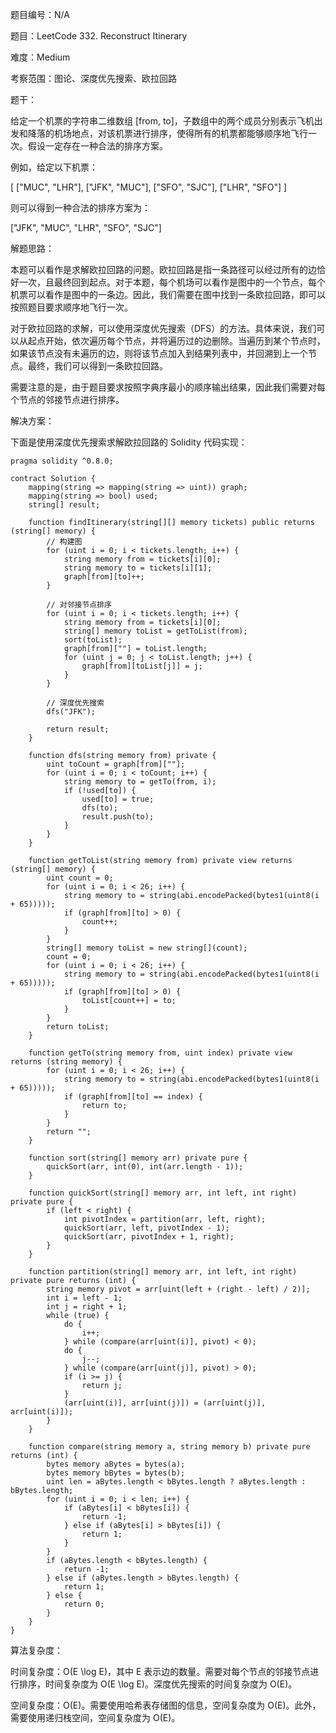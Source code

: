 题目编号：N/A

题目：LeetCode 332. Reconstruct Itinerary

难度：Medium

考察范围：图论、深度优先搜索、欧拉回路

题干：

给定一个机票的字符串二维数组 [from, to]，子数组中的两个成员分别表示飞机出发和降落的机场地点，对该机票进行排序，使得所有的机票都能够顺序地飞行一次。假设一定存在一种合法的排序方案。

例如，给定以下机票：

[
  ["MUC", "LHR"],
  ["JFK", "MUC"],
  ["SFO", "SJC"],
  ["LHR", "SFO"]
]

则可以得到一种合法的排序方案为：

["JFK", "MUC", "LHR", "SFO", "SJC"]

解题思路：

本题可以看作是求解欧拉回路的问题。欧拉回路是指一条路径可以经过所有的边恰好一次，且最终回到起点。对于本题，每个机场可以看作是图中的一个节点，每个机票可以看作是图中的一条边。因此，我们需要在图中找到一条欧拉回路，即可以按照题目要求顺序地飞行一次。

对于欧拉回路的求解，可以使用深度优先搜索（DFS）的方法。具体来说，我们可以从起点开始，依次遍历每个节点，并将遍历过的边删除。当遍历到某个节点时，如果该节点没有未遍历的边，则将该节点加入到结果列表中，并回溯到上一个节点。最终，我们可以得到一条欧拉回路。

需要注意的是，由于题目要求按照字典序最小的顺序输出结果，因此我们需要对每个节点的邻接节点进行排序。

解决方案：

下面是使用深度优先搜索求解欧拉回路的 Solidity 代码实现：

```solidity
pragma solidity ^0.8.0;

contract Solution {
    mapping(string => mapping(string => uint)) graph;
    mapping(string => bool) used;
    string[] result;
    
    function findItinerary(string[][] memory tickets) public returns (string[] memory) {
        // 构建图
        for (uint i = 0; i < tickets.length; i++) {
            string memory from = tickets[i][0];
            string memory to = tickets[i][1];
            graph[from][to]++;
        }
        
        // 对邻接节点排序
        for (uint i = 0; i < tickets.length; i++) {
            string memory from = tickets[i][0];
            string[] memory toList = getToList(from);
            sort(toList);
            graph[from][""] = toList.length;
            for (uint j = 0; j < toList.length; j++) {
                graph[from][toList[j]] = j;
            }
        }
        
        // 深度优先搜索
        dfs("JFK");
        
        return result;
    }
    
    function dfs(string memory from) private {
        uint toCount = graph[from][""];
        for (uint i = 0; i < toCount; i++) {
            string memory to = getTo(from, i);
            if (!used[to]) {
                used[to] = true;
                dfs(to);
                result.push(to);
            }
        }
    }
    
    function getToList(string memory from) private view returns (string[] memory) {
        uint count = 0;
        for (uint i = 0; i < 26; i++) {
            string memory to = string(abi.encodePacked(bytes1(uint8(i + 65)))));
            if (graph[from][to] > 0) {
                count++;
            }
        }
        string[] memory toList = new string[](count);
        count = 0;
        for (uint i = 0; i < 26; i++) {
            string memory to = string(abi.encodePacked(bytes1(uint8(i + 65)))));
            if (graph[from][to] > 0) {
                toList[count++] = to;
            }
        }
        return toList;
    }
    
    function getTo(string memory from, uint index) private view returns (string memory) {
        for (uint i = 0; i < 26; i++) {
            string memory to = string(abi.encodePacked(bytes1(uint8(i + 65)))));
            if (graph[from][to] == index) {
                return to;
            }
        }
        return "";
    }
    
    function sort(string[] memory arr) private pure {
        quickSort(arr, int(0), int(arr.length - 1));
    }
    
    function quickSort(string[] memory arr, int left, int right) private pure {
        if (left < right) {
            int pivotIndex = partition(arr, left, right);
            quickSort(arr, left, pivotIndex - 1);
            quickSort(arr, pivotIndex + 1, right);
        }
    }
    
    function partition(string[] memory arr, int left, int right) private pure returns (int) {
        string memory pivot = arr[uint(left + (right - left) / 2)];
        int i = left - 1;
        int j = right + 1;
        while (true) {
            do {
                i++;
            } while (compare(arr[uint(i)], pivot) < 0);
            do {
                j--;
            } while (compare(arr[uint(j)], pivot) > 0);
            if (i >= j) {
                return j;
            }
            (arr[uint(i)], arr[uint(j)]) = (arr[uint(j)], arr[uint(i)]);
        }
    }
    
    function compare(string memory a, string memory b) private pure returns (int) {
        bytes memory aBytes = bytes(a);
        bytes memory bBytes = bytes(b);
        uint len = aBytes.length < bBytes.length ? aBytes.length : bBytes.length;
        for (uint i = 0; i < len; i++) {
            if (aBytes[i] < bBytes[i]) {
                return -1;
            } else if (aBytes[i] > bBytes[i]) {
                return 1;
            }
        }
        if (aBytes.length < bBytes.length) {
            return -1;
        } else if (aBytes.length > bBytes.length) {
            return 1;
        } else {
            return 0;
        }
    }
}
```

算法复杂度：

时间复杂度：O(E \log E)，其中 E 表示边的数量。需要对每个节点的邻接节点进行排序，时间复杂度为 O(E \log E)。深度优先搜索的时间复杂度为 O(E)。

空间复杂度：O(E)。需要使用哈希表存储图的信息，空间复杂度为 O(E)。此外，需要使用递归栈空间，空间复杂度为 O(E)。